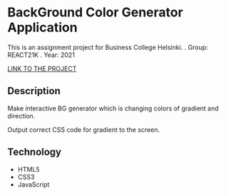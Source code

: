 # BackGround Color Generator Application

This is an assignment project for Business College Helsinki.
. Group: REACT21K
. Year: 2021

[LINK TO THE PROJECT]()

## Description

Make interactive BG generator which is changing colors of gradient and direction.

Output correct CSS code for gradient to the screen.

## Technology

- HTML5
- CSS3
- JavaScript
